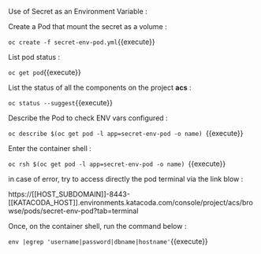 Use of Secret as an Environment Variable :


Create  a Pod that mount the secret as a volume :


`oc create -f secret-env-pod.yml`{{execute}}

List pod status :

`oc get pod`{{execute}}



List the status of all the components on the project **acs** :

`oc status --suggest`{{execute}}



Describe the Pod to check ENV vars configured :

` oc describe $(oc get pod -l app=secret-env-pod -o name)  `{{execute}}

Enter the container shell :

`oc rsh $(oc get pod -l app=secret-env-pod -o name) `{{execute}}

in case of error, try to access directly the pod terminal via the link blow :

https://[[HOST_SUBDOMAIN]]-8443-[[KATACODA_HOST]].environments.katacoda.com/console/project/acs/browse/pods/secret-env-pod?tab=terminal

Once, on the container shell, run the command below :

`env |egrep 'username|password|dbname|hostname'`{{execute}}